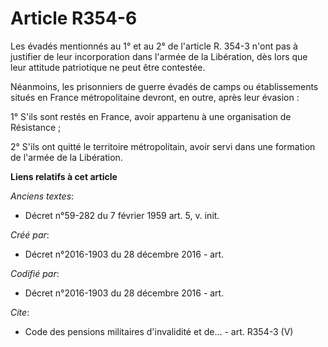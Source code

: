 # Article R354-6

Les évadés mentionnés au 1° et au 2° de l'article R. 354-3 n'ont pas à justifier de leur incorporation dans l'armée de la
Libération, dès lors que leur attitude patriotique ne peut être contestée.

Néanmoins, les prisonniers de guerre évadés de camps ou établissements situés en France métropolitaine devront, en outre,
après leur évasion :

1° S'ils sont restés en France, avoir appartenu à une organisation de Résistance ;

2° S'ils ont quitté le territoire métropolitain, avoir servi dans une formation de l'armée de la Libération.

**Liens relatifs à cet article**

_Anciens textes_:

  - Décret n°59-282 du 7 février 1959 art. 5, v. init.

_Créé par_:

  - Décret n°2016-1903 du 28 décembre 2016 - art.

_Codifié par_:

  - Décret n°2016-1903 du 28 décembre 2016 - art.

_Cite_:

  - Code des pensions militaires d'invalidité et de... - art. R354-3 (V)
